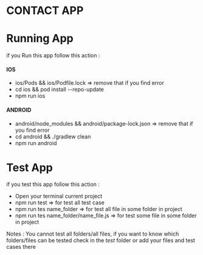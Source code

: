 # CONTACT APP

# Running App

if you Run this app follow this action :

#### IOS

- ios/Pods && ios/Podfile.lock => remove that if you find error
- cd ios && pod install --repo-update
- npm run ios

#### ANDROID

- android/node_modules && android/package-lock.json => remove that if you find error
- cd android && ./gradlew clean
- npm run android

# Test App

if you test this app follow this action :

- Open your terminal current project
- npm run test => for test all test case
- npm run tes name_folder => for test all file in some folder in project
- npm run tes name_folder/name_file.js => for test some file in some folder in project

Notes : You cannot test all folders/all files, if you want to know which folders/files can be tested check in the _test_ folder or add your files and test cases there
